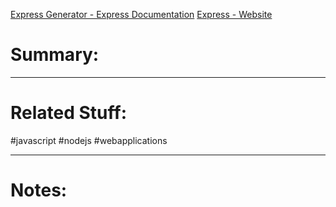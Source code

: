 [Express Generator - Express Documentation](https://expressjs.com/en/starter/generator.html)
[Express - Website](https://expressjs.com/)
# Summary:
---
# Related Stuff:
#javascript 
#nodejs 
#webapplications 

---
# Notes: